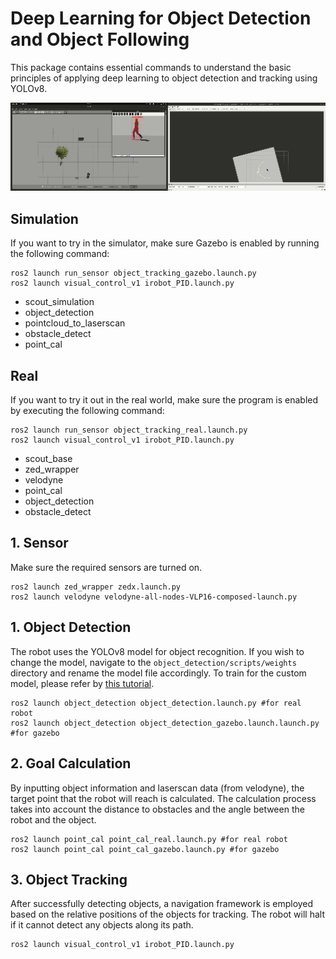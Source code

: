 # Deep Learning for Object Detection and Object Following
This package contains essential commands to understand the basic principles of applying deep learning to object detection and tracking using YOLOv8.

<img src=media/PID.gif width="1040">

## Simulation
If you want to try in the simulator, make sure Gazebo is enabled by running the following command:
```
ros2 launch run_sensor object_tracking_gazebo.launch.py
ros2 launch visual_control_v1 irobot_PID.launch.py
```
- scout_simulation
- object_detection
- pointcloud_to_laserscan
- obstacle_detect
- point_cal


## Real
If you want to try it out in the real world, make sure the program is enabled by executing the following command:
```
ros2 launch run_sensor object_tracking_real.launch.py
ros2 launch visual_control_v1 irobot_PID.launch.py
```
- scout_base
- zed_wrapper
- velodyne
- point_cal
- object_detection
- obstacle_detect

## 1. Sensor
Make sure the required sensors are turned on.
```
ros2 launch zed_wrapper zedx.launch.py
ros2 launch velodyne velodyne-all-nodes-VLP16-composed-launch.py
```

## 1. Object Detection
The robot uses the YOLOv8 model for object recognition. If you wish to change the model, navigate to the ``object_detection/scripts/weights`` directory and rename the model file accordingly. To train for the custom model, please refer by [this tutorial](../train_model_yolov8).

```
ros2 launch object_detection object_detection.launch.py #for real robot
ros2 launch object_detection object_detection_gazebo.launch.launch.py #for gazebo
```

## 2. Goal Calculation
By inputting object information and laserscan data (from velodyne), the target point that the robot will reach is calculated. The calculation process takes into account the distance to obstacles and the angle between the robot and the object.
```
ros2 launch point_cal point_cal_real.launch.py #for real robot
ros2 launch point_cal point_cal_gazebo.launch.py #for gazebo
```

## 3. Object Tracking
After successfully detecting objects, a navigation framework is employed based on the relative positions of the objects for tracking. The robot will halt if it cannot detect any objects along its path.
```
ros2 launch visual_control_v1 irobot_PID.launch.py 
```